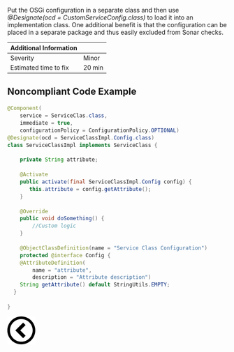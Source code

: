 <p>Put the OSGi configuration in a separate class and then use <i>@Designate(ocd = CustomServiceConfig.class)</i> to load it into an implementation class.
    One additional benefit is that the configuration can be placed in a separate package and thus easily excluded from Sonar checks.</p>

| Additional Information |        |
|------------------------|--------|
| Severity               | Minor  | 
| Estimated time to fix  | 20 min |

<h2>Noncompliant Code Example</h2>

```java
@Component(
    service = ServiceClas.class,
    immediate = true,
    configurationPolicy = ConfigurationPolicy.OPTIONAL)
@Designate(ocd = ServiceClassImpl.Config.class)
class ServiceClassImpl implements ServiceClass {
    
    private String attribute;
    
    @Activate
    public activate(final ServiceClassImpl.Config config) {
       this.attribute = config.getAttribute();
    }
    
    @Override
    public void doSomething() {
        //Custom logic
    }
    
    @ObjectClassDefinition(name = "Service Class Configuration")
    protected @interface Config {
    @AttributeDefinition(
        name = "attribute",
        description = "Attribute description")
    String getAttribute() default StringUtils.EMPTY;
  }

}
```

[![Back to overview](back.svg)](../../README.md)